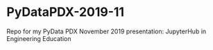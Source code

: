 # PyDataPDX-2019-11
Repo for my PyData PDX November 2019 presentation: JupyterHub in Engineering Education
